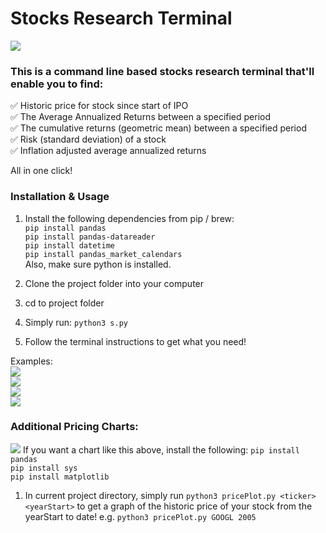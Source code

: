 # Stocks Research Terminal
![](https://res.cloudinary.com/dl4murstw/image/upload/v1635759165/Screenshot_2021-11-01_at_5.32.25_PM_dse5m2.png)
### This is a command line based stocks research terminal that'll enable you to find:

✅ Historic price for stock since start of IPO  
✅ The Average Annualized Returns between a specified period  
✅ The cumulative returns (geometric mean) between a specified period  
✅ Risk (standard deviation) of a stock  
✅ Inflation adjusted average annualized returns  

All in one click!



### Installation  & Usage
1. Install the following dependencies from pip / brew:  
`pip install pandas`  
`pip install pandas-datareader`  
`pip install datetime`  
`pip install pandas_market_calendars`  
Also, make sure python is installed.

2. Clone the project folder into your computer

3. cd to project folder

4. Simply run:
`python3 s.py`

5. Follow the terminal instructions to get what you need!

Examples:  
![](https://res.cloudinary.com/dl4murstw/image/upload/v1635759873/Screenshot_2021-11-01_at_5.44.30_PM_dciq3e.png)  
![](https://res.cloudinary.com/dl4murstw/image/upload/v1635759815/Screenshot_2021-11-01_at_5.42.41_PM_lpdyh5.png)  
![](https://res.cloudinary.com/dl4murstw/image/upload/v1635759804/Screenshot_2021-11-01_at_5.43.16_PM_hdijgo.png)  
![](https://res.cloudinary.com/dl4murstw/image/upload/v1635759730/Screenshot_2021-11-01_at_5.42.02_PM_evv5x2.png)  


### Additional Pricing Charts:
![](https://res.cloudinary.com/dl4murstw/image/upload/v1635759515/Screenshot_2021-11-01_at_5.38.27_PM_sv9qqq.png)
If you want a chart like this above, install the following:
`pip install pandas`  
`pip install sys`  
`pip install matplotlib`   
1. In current project directory, simply run `python3 pricePlot.py <ticker> <yearStart>` to get a graph of the historic price of your stock from the yearStart to date!
e.g. `python3 pricePlot.py GOOGL 2005`
